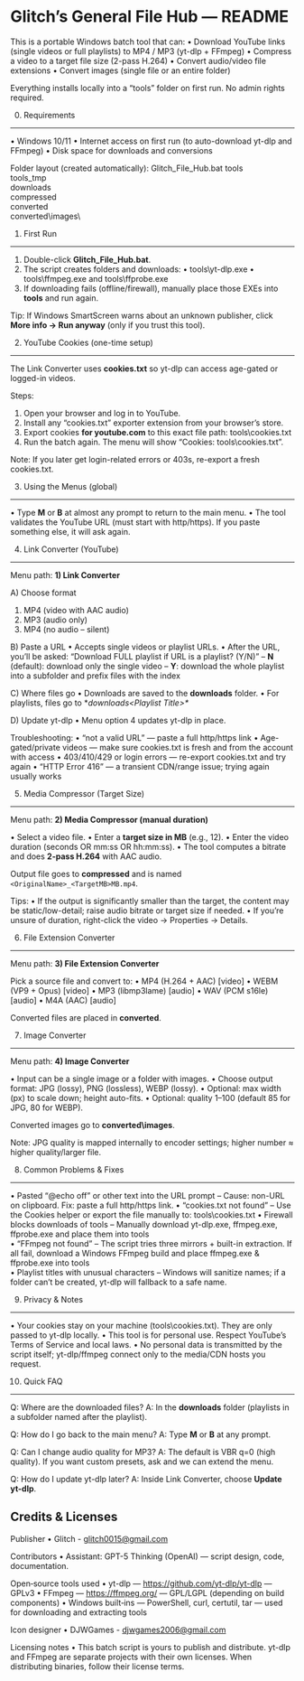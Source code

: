 Glitch’s General File Hub — README
==================================

This is a portable Windows batch tool that can:
• Download YouTube links (single videos or full playlists) to MP4 / MP3 (yt-dlp + FFmpeg)
• Compress a video to a target file size (2-pass H.264)
• Convert audio/video file extensions
• Convert images (single file or an entire folder)

Everything installs locally into a “tools” folder on first run. No admin rights required.


0) Requirements
---------------
• Windows 10/11
• Internet access on first run (to auto-download yt-dlp and FFmpeg)
• Disk space for downloads and conversions

Folder layout (created automatically):
  Glitch_File_Hub.bat
  tools\
  tools\_tmp\
  downloads\
  compressed\
  converted\
  converted\images\


1) First Run
------------
1. Double-click **Glitch_File_Hub.bat**.
2. The script creates folders and downloads:
   • tools\yt-dlp.exe
   • tools\ffmpeg.exe and tools\ffprobe.exe
3. If downloading fails (offline/firewall), manually place those EXEs into **tools** and run again.

Tip: If Windows SmartScreen warns about an unknown publisher, click **More info → Run anyway** (only if you trust this tool).


2) YouTube Cookies (one-time setup)
-----------------------------------
The Link Converter uses **cookies.txt** so yt-dlp can access age-gated or logged-in videos.

Steps:
1. Open your browser and log in to YouTube.
2. Install any “cookies.txt” exporter extension from your browser’s store.
3. Export cookies **for youtube.com** to this exact file path:
     tools\cookies.txt
4. Run the batch again. The menu will show “Cookies: tools\cookies.txt”.

Note: If you later get login-related errors or 403s, re-export a fresh cookies.txt.


3) Using the Menus (global)
---------------------------
• Type **M** or **B** at almost any prompt to return to the main menu.
• The tool validates the YouTube URL (must start with http/https). If you paste something else, it will ask again.


4) Link Converter (YouTube)
---------------------------
Menu path: **1) Link Converter**

A) Choose format
   1) MP4 (video with AAC audio)
   2) MP3 (audio only)
   3) MP4 (no audio – silent)

B) Paste a URL
   • Accepts single videos or playlist URLs.
   • After the URL, you’ll be asked:
       “Download FULL playlist if URL is a playlist? (Y/N)”
     – **N** (default): download only the single video
     – **Y**: download the whole playlist into a subfolder and prefix files with the index

C) Where files go
   • Downloads are saved to the **downloads** folder.
   • For playlists, files go to **downloads\<Playlist Title>\**

D) Update yt-dlp
   • Menu option 4 updates yt-dlp in place.

Troubleshooting:
   • “not a valid URL” — paste a full http/https link
   • Age-gated/private videos — make sure cookies.txt is fresh and from the account with access
   • 403/410/429 or login errors — re-export cookies.txt and try again
   • “HTTP Error 416” — a transient CDN/range issue; trying again usually works


5) Media Compressor (Target Size)
---------------------------------
Menu path: **2) Media Compressor (manual duration)**

• Select a video file.
• Enter a **target size in MB** (e.g., 12).
• Enter the video duration (seconds OR mm:ss OR hh:mm:ss).
• The tool computes a bitrate and does **2-pass H.264** with AAC audio.

Output file goes to **compressed** and is named `<OriginalName>_<TargetMB>MB.mp4`.

Tips:
• If the output is significantly smaller than the target, the content may be static/low-detail; raise audio bitrate or target size if needed.
• If you’re unsure of duration, right-click the video → Properties → Details.


6) File Extension Converter
---------------------------
Menu path: **3) File Extension Converter**

Pick a source file and convert to:
• MP4  (H.264 + AAC)   [video]
• WEBM (VP9  + Opus)   [video]
• MP3  (libmp3lame)    [audio]
• WAV  (PCM s16le)     [audio]
• M4A  (AAC)           [audio]

Converted files are placed in **converted**.


7) Image Converter
------------------
Menu path: **4) Image Converter**

• Input can be a single image or a folder with images.
• Choose output format: JPG (lossy), PNG (lossless), WEBP (lossy).
• Optional: max width (px) to scale down; height auto-fits.
• Optional: quality 1–100 (default 85 for JPG, 80 for WEBP).

Converted images go to **converted\images**.

Note: JPG quality is mapped internally to encoder settings; higher number ≈ higher quality/larger file.


8) Common Problems & Fixes
--------------------------
• Pasted “@echo off” or other text into the URL prompt
  – Cause: non-URL on clipboard. Fix: paste a full http/https link.
• “cookies.txt not found”
  – Use the Cookies helper or export the file manually to: tools\cookies.txt
• Firewall blocks downloads of tools
  – Manually download yt-dlp.exe, ffmpeg.exe, ffprobe.exe and place them into tools\
• “FFmpeg not found”
  – The script tries three mirrors + built-in extraction. If all fail, download a Windows FFmpeg build and place ffmpeg.exe & ffprobe.exe into tools\
• Playlist titles with unusual characters
  – Windows will sanitize names; if a folder can’t be created, yt-dlp will fallback to a safe name.


9) Privacy & Notes
------------------
• Your cookies stay on your machine (tools\cookies.txt). They are only passed to yt-dlp locally.
• This tool is for personal use. Respect YouTube’s Terms of Service and local laws.
• No personal data is transmitted by the script itself; yt-dlp/ffmpeg connect only to the media/CDN hosts you request.


10) Quick FAQ
-------------
Q: Where are the downloaded files?
A: In the **downloads** folder (playlists in a subfolder named after the playlist).

Q: How do I go back to the main menu?
A: Type **M** or **B** at any prompt.

Q: Can I change audio quality for MP3?
A: The default is VBR q=0 (high quality). If you want custom presets, ask and we can extend the menu.

Q: How do I update yt-dlp later?
A: Inside Link Converter, choose **Update yt-dlp**.


Credits & Licenses
------------------
Publisher
• Glitch - glitch0015@gmail.com

Contributors
• Assistant: GPT-5 Thinking (OpenAI) — script design, code, documentation.

Open‑source tools used
• yt-dlp — https://github.com/yt-dlp/yt-dlp — GPLv3
• FFmpeg — https://ffmpeg.org/ — GPL/LGPL (depending on build components)
• Windows built‑ins — PowerShell, curl, certutil, tar — used for downloading and extracting tools

Icon designer
• DJWGames - djwgames2006@gmail.com

Licensing notes
• This batch script is yours to publish and distribute. yt-dlp and FFmpeg are separate projects with their own licenses. When distributing binaries, follow their license terms.
